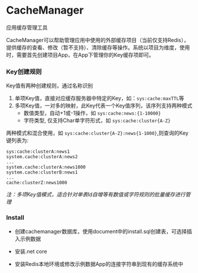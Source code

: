 ﻿# CacheManager 
应用缓存管理工具

CacheManager可以帮助管理应用中使用的外部缓存项目（当前仅支持Redis），提供缓存的查看、修改（暂不支持）、清除缓存等操作。系统以项目为维度，使用时，需要首先创建项目App，在App下管理你的Key缓存项即可。


### Key创建规则
Key值有两种创建规则，通过名称识别
1. 单项Key值，直接对应缓存服务器中特定的Key，如：`sys:cache:maxTTL`等
2. 多项Key值，一对多的映射，此Key代表一个Key值序列，该序列支持两种模式
    * 数值类型，自动+1或-1操作，如 `sys:cache:news:{1-10000}`
    * 字符类型, 仅支持Char单字符形式，如 `sys:cache:cluster{A-Z}`

两种模式和混合使用，如 `sys:cache:cluster{A-Z}:news{1-1000}`,则查询的Key键列表为:
```
sys:cache:clusterA:news1
system.cache:clusterA:news2
...
system.cache:clusterA:news1000
system.cache:clusterB:news1
...
cache:clusterZ:news1000
```

*注：多项Key值模式，适合针对单表Id自增等有数值或字符规则的批量缓存进行管理*

### Install
* 创建cachemanager数据库，使用document中的install.sql创建表，可选择插入示例数据

* 安装.net core
* 安装Redis本地环境或修改示例数据App的连接字符串到现有的缓存系统中


